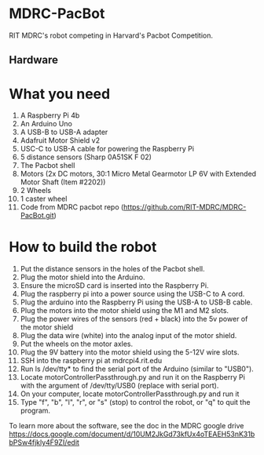 # MDRC-PacBot
RIT MDRC's robot competing in Harvard's Pacbot Competition.

## Hardware

# What you need

1. A Raspberry Pi 4b
2. An Arduino Uno
3. A USB-B to USB-A adapter
4. Adafruit Motor Shield v2
5. USC-C to USB-A cable for powering the Raspberry Pi
6. 5 distance sensors (Sharp 0A51SK F 02)
7. The Pacbot shell
8. Motors (2x DC motors, 30:1 Micro Metal Gearmotor LP 6V with Extended Motor Shaft (Item #2202))
9. 2 Wheels
10. 1 caster wheel
11. Code from MDRC pacbot repo (https://github.com/RIT-MDRC/MDRC-PacBot.git)

# How to build the robot

1. Put the distance sensors in the holes of the Pacbot shell.
2. Plug the motor shield into the Arduino.
3. Ensure the microSD card is inserted into the Raspberry Pi.
4. Plug the raspberry pi into a power source using the USB-C to A cord.
5. Plug the arduino into the Raspberry Pi using the USB-A to USB-B cable.
6. Plug the motors into the motor shield using the M1 and M2 slots.
7. Plug the power wires of the sensors (red + black) into the 5v power of the motor shield
8. Plug the data wire (white) into the analog input of the motor shield.
9. Put the wheels on the motor axles.
10. Plug the 9V battery into the motor shield using the 5-12V wire slots.
11. SSH into the raspberry pi at mdrcpi4.rit.edu
12. Run ls /dev/tty* to find the serial port of the Arduino (similar to "USB0").
13. Locate motorControllerPassthrough.py and run it on the Raspberry Pi with the argument of /dev/tty/USB0 (replace with serial port).
14. On your computer, locate motorControllerPassthrough.py and run it
15. Type "f", "b", "l", "r", or "s" (stop) to control the robot, or "q" to quit the program.

To learn more about the software, see the doc in the MDRC google drive https://docs.google.com/document/d/10UM2JkGd73kfUx4oTEAEH53nK31bbPSw4fjkly4F9ZI/edit
